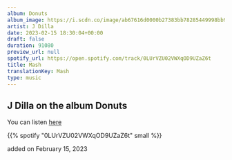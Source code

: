 ```yaml
---
album: Donuts
album_image: https://i.scdn.co/image/ab67616d0000b27383bb78285449998bb974da45
artist: J Dilla
date: 2023-02-15 18:30:04+00:00
draft: false
duration: 91080
preview_url: null
spotify_url: https://open.spotify.com/track/0LUrVZU02VWXqOD9UZaZ6t
title: Mash
translationKey: Mash
type: music
---
```


## J Dilla on the album Donuts

You can listen [here](https://open.spotify.com/track/0LUrVZU02VWXqOD9UZaZ6t)

{{% spotify "0LUrVZU02VWXqOD9UZaZ6t" small %}}

added on February 15, 2023